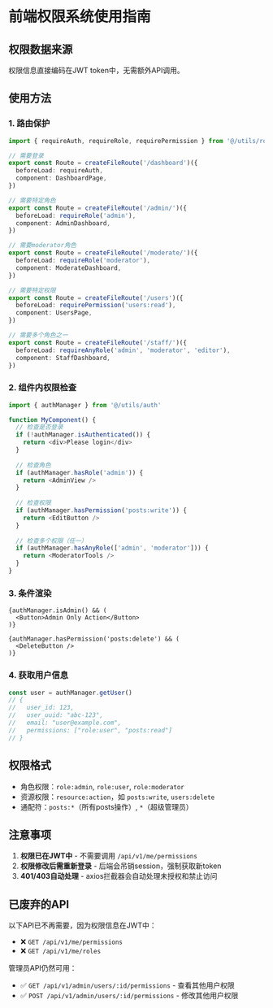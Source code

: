 # 前端权限系统使用指南

## 权限数据来源
权限信息直接编码在JWT token中，无需额外API调用。

## 使用方法

### 1. 路由保护

```typescript
import { requireAuth, requireRole, requirePermission } from '@/utils/routeProtection'

// 需要登录
export const Route = createFileRoute('/dashboard')({
  beforeLoad: requireAuth,
  component: DashboardPage,
})

// 需要特定角色
export const Route = createFileRoute('/admin/')({
  beforeLoad: requireRole('admin'),
  component: AdminDashboard,
})

// 需要moderator角色
export const Route = createFileRoute('/moderate/')({
  beforeLoad: requireRole('moderator'),
  component: ModerateDashboard,
})

// 需要特定权限
export const Route = createFileRoute('/users')({
  beforeLoad: requirePermission('users:read'),
  component: UsersPage,
})

// 需要多个角色之一
export const Route = createFileRoute('/staff/')({
  beforeLoad: requireAnyRole('admin', 'moderator', 'editor'),
  component: StaffDashboard,
})
```

### 2. 组件内权限检查

```typescript
import { authManager } from '@/utils/auth'

function MyComponent() {
  // 检查是否登录
  if (!authManager.isAuthenticated()) {
    return <div>Please login</div>
  }
  
  // 检查角色
  if (authManager.hasRole('admin')) {
    return <AdminView />
  }
  
  // 检查权限
  if (authManager.hasPermission('posts:write')) {
    return <EditButton />
  }
  
  // 检查多个权限（任一）
  if (authManager.hasAnyRole(['admin', 'moderator'])) {
    return <ModeratorTools />
  }
}
```

### 3. 条件渲染

```tsx
{authManager.isAdmin() && (
  <Button>Admin Only Action</Button>
)}

{authManager.hasPermission('posts:delete') && (
  <DeleteButton />
)}
```

### 4. 获取用户信息

```typescript
const user = authManager.getUser()
// {
//   user_id: 123,
//   user_uuid: "abc-123",
//   email: "user@example.com",
//   permissions: ["role:user", "posts:read"]
// }
```

## 权限格式

- 角色权限：`role:admin`, `role:user`, `role:moderator`
- 资源权限：`resource:action`，如 `posts:write`, `users:delete`
- 通配符：`posts:*`（所有posts操作）, `*`（超级管理员）

## 注意事项

1. **权限已在JWT中** - 不需要调用 `/api/v1/me/permissions`
2. **权限修改后需重新登录** - 后端会吊销session，强制获取新token
3. **401/403自动处理** - axios拦截器会自动处理未授权和禁止访问

## 已废弃的API

以下API已不再需要，因为权限信息在JWT中：
- ❌ `GET /api/v1/me/permissions` 
- ❌ `GET /api/v1/me/roles`

管理员API仍然可用：
- ✅ `GET /api/v1/admin/users/:id/permissions` - 查看其他用户权限
- ✅ `POST /api/v1/admin/users/:id/permissions` - 修改其他用户权限